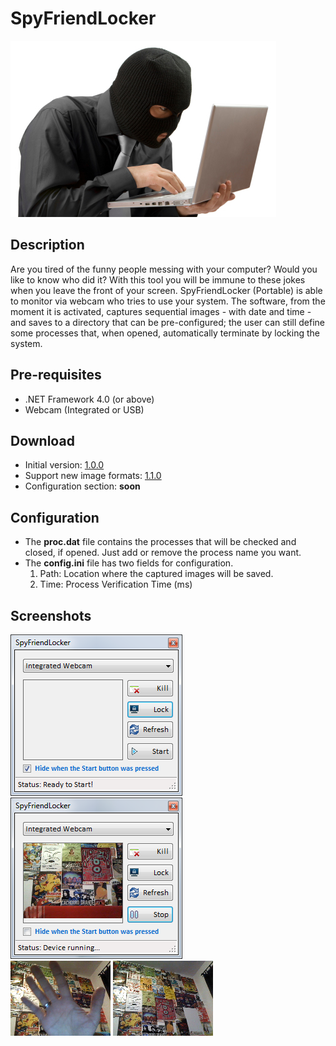 # SpyFriendLocker
![alt text](demo/spy.jpg "SpyFriendLocker")

## Description
Are you tired of the funny people messing with your computer? Would you like to know who did it?
With this tool you will be immune to these jokes when you leave the front of your screen.
SpyFriendLocker (Portable) is able to monitor via webcam who tries to use your system.
The software, from the moment it is activated, captures sequential images - with date and time - and saves to a directory that can be pre-configured; the user can still define some processes that, when opened,
automatically terminate by locking the system.

## Pre-requisites
- .NET Framework 4.0 (or above)
- Webcam (Integrated or USB)

## Download
- Initial version: [1.0.0](https://github.com/uknbr/SpyFriendLocker/releases/download/1.0.0/Spy_v1.0.ukN.BR.zip)
- Support new image formats: [1.1.0](https://github.com/uknbr/SpyFriendLocker/releases/download/1.1.0/Spy_v1.1.ukN.BR.zip)
- Configuration section: **soon**

## Configuration
- The **proc.dat** file contains the processes that will be checked and closed, if opened. Just add or remove the process name you want.
- The **config.ini** file has two fields for configuration.
  1. Path: Location where the captured images will be saved.
  2. Time: Process Verification Time (ms)

## Screenshots
![alt text](demo/example4.png "Ready to start!")
![alt text](demo/example.png "Monitoring & Recording")\
![alt text](demo/example2.bmp "Capture: Image 1")
![alt text](demo/example3.bmp "Capture: Image 2")
